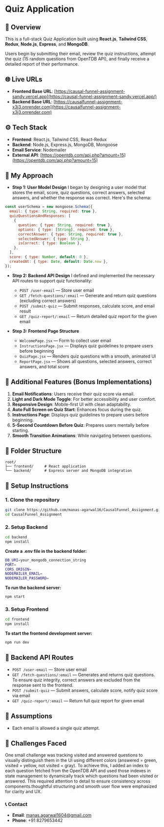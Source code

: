 # Quiz Application

## 🧠 Overview

This is a full-stack Quiz Application built using **React.js**, **Tailwind CSS**, **Redux**, **Node.js**, **Express**, and **MongoDB**.

Users begin by submitting their email, review the quiz instructions, attempt the quiz (15 random questions from OpenTDB API), and finally receive a detailed report of their performance.

## 🌐 Live URLs

- **Frontend Base URL**: [https://causal-funnel-assignment-sandy.vercel.app](https://causal-funnel-assignment-sandy.vercel.app/)
- **Backend Base URL**: [https://causalfunnel-assignment-x3j3.onrender.com](https://causalfunnel-assignment-x3j3.onrender.com)

## ⚙️ Tech Stack

* **Frontend**: React.js, Tailwind CSS, React-Redux
* **Backend**: Node.js, Express.js, MongoDB, Mongoose
* **Email Service**: Nodemailer
* **External API**: [https://opentdb.com/api.php?amount=15](https://opentdb.com/api.php?amount=15)

## 🧠 My Approach

* **Step 1: User Model Design**
  I began by designing a user model that stores the email, score, quiz questions, correct answers, selected answers, and whether the response was correct. Here's the schema:

```js
const userSchema = new mongoose.Schema({
  email: { type: String, required: true },
  quizQuestionsAndResponses: [
    {
      question: { type: String, required: true },
      options: { type: [String], required: true },
      correctAnswer: { type: String, required: true },
      selectedAnswer: { type: String },
      isCorrect: { type: Boolean },
    },
  ],
  score: { type: Number, default: 0 },
  createdAt: { type: Date, default: Date.now },
});
```

* **Step 2: Backend API Design**
  I defined and implemented the necessary API routes to support quiz functionality:

  * `POST /user-email` — Store user email
  * `GET /fetch-questions/:email` — Generate and return quiz questions (excluding correct answers)
  * `POST /submit-quiz` — Submit responses, calculate score, and email result
  * `GET /quiz-report/:email` — Return detailed quiz report for the given email

* **Step 3: Frontend Page Structure**

  * `WelcomePage.jsx` — Form to collect user email
  * `InstructionsPage.jsx` — Displays quiz guidelines to prepare users before beginning
  * `QuizPage.jsx` — Renders quiz questions with a smooth, animated UI
  * `ReportPage.jsx` — Shows all questions, selected answers, correct answers, and total score

## 🌟 Additional Features (Bonus Implementations)

1. **Email Notifications**: Users receive their quiz score via email.
2. **Light and Dark Mode Toggle**: For better accessibility and user comfort.
3. **Responsive Design**: Mobile-first UI with clean adaptability.
4. **Auto Full Screen on Quiz Start**: Enhances focus during the quiz.
5. **Instructions Page**: Displays quiz guidelines to prepare users before beginning.
6. **5-Second Countdown Before Quiz**: Prepares users mentally before starting.
7. **Smooth Transition Animations**: While navigating between questions.

## 📁 Folder Structure

```
root/
├── frontend/     # React application
└── backend/      # Express server and MongoDB integration
```

## 🚀 Setup Instructions

### 1. Clone the repository
```bash
git clone https://github.com/manas-agarwal16/CausalFunnel_Assignment.git
cd CausalFunnel_Assignment
```
### 2. Setup Backend
```bash
cd backend
npm install
```
**Create a .env file in the backend folder:**
```bash
DB_URI=your_mongodb_connection_string
PORT=
CORS_ORIGIN=
NODEMAILER_EMAIL=
NODEMAILER_PASSWORD=
```
**To run the backend server:**
```bash
npm start
```

### 3. Setup Frontend
```bash
cd frontend
npm install
```
**To start the frontend development server:**
```bash
npm run dev
```

## 🧩 Backend API Routes

* `POST /user-email` — Store user email
* `GET /fetch-questions/:email` — Generates and returns quiz questions. To ensure quiz integrity, correct answers are excluded from the response sent to the frontend.
* `POST /submit-quiz` — Submit answers, calculate score, notify quiz score via email
* `GET /quiz-report/:email` — Return full quiz report for given email

## 📄 Assumptions

* Each email is allowed a single quiz attempt.

## 🧗 Challenges Faced

One small challenge was tracking visited and answered questions to visually distinguish them in the UI using different colors (answered = green, visited = yellow, not visited = gray). To achieve this, I added an index to each question fetched from the OpenTDB API and used those indexes in state management to dynamically track which questions had been visited or answered. This required attention to detail to ensure consistency across components.thoughtful structuring and smooth user flow were emphasized for clarity and UX.

### 📞 Contact

- **Email**: [manas.agarwal1604@gmail.com](mailto:manas.agarwal1604@gmail.com)  
- **Phone**: +91 8279653442
